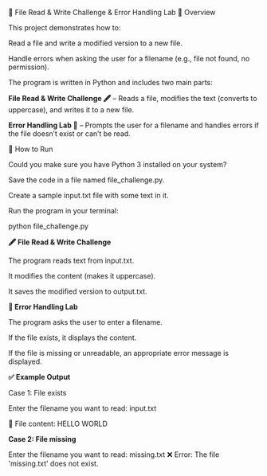 📂 File Read & Write Challenge & Error Handling Lab
📖 Overview

This project demonstrates how to:

Read a file and write a modified version to a new file.

Handle errors when asking the user for a filename (e.g., file not found, no permission).

The program is written in Python and includes two main parts:

**File Read & Write Challenge 🖋️** – Reads a file, modifies the text (converts to uppercase), and writes it to a new file.

**Error Handling Lab 🧪** – Prompts the user for a filename and handles errors if the file doesn’t exist or can’t be read.

🚀 How to Run

Could you make sure you have Python 3 installed on your system?

Save the code in a file named file_challenge.py.

Create a sample input.txt file with some text in it.

Run the program in your terminal:

python file_challenge.py

**🖋️ File Read & Write Challenge**

The program reads text from input.txt.

It modifies the content (makes it uppercase).

It saves the modified version to output.txt.

**🧪 Error Handling Lab**

The program asks the user to enter a filename.

If the file exists, it displays the content.

If the file is missing or unreadable, an appropriate error message is displayed.

**✅ Example Output**

Case 1: File exists

Enter the filename you want to read: input.txt

📄 File content:
HELLO WORLD


**Case 2: File missing**

Enter the filename you want to read: missing.txt
❌ Error: The file 'missing.txt' does not exist.
